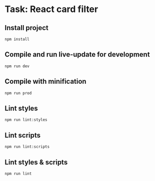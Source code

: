 # Task: React card filter

## Install project

    npm install

## Compile and run live-update for development

    npm run dev

## Compile with minification

    npm run prod

## Lint styles

    npm run lint:styles

## Lint scripts

    npm run lint:scripts

## Lint styles & scripts

    npm run lint
